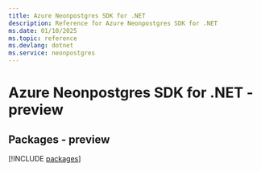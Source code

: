 ```yaml
---
title: Azure Neonpostgres SDK for .NET
description: Reference for Azure Neonpostgres SDK for .NET
ms.date: 01/10/2025
ms.topic: reference
ms.devlang: dotnet
ms.service: neonpostgres
---
```

# Azure Neonpostgres SDK for .NET - preview
## Packages - preview
[!INCLUDE [packages](neonpostgres-index.md)]